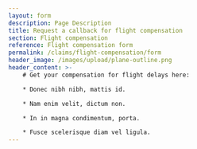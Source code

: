 ```yaml
---
layout: form
description: Page Description
title: Request a callback for flight compensation
section: Flight compensation
reference: Flight compensation form
permalink: /claims/flight-compensation/form
header_image: /images/upload/plane-outline.png
header_content: >- 
    # Get your compensation for flight delays here: 

    * Donec nibh nibh, mattis id.

    * Nam enim velit, dictum non.

    * In in magna condimentum, porta.

    * Fusce scelerisque diam vel ligula.
---
```

